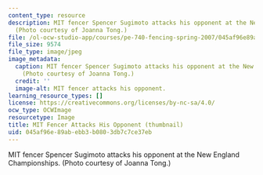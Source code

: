 ```yaml
---
content_type: resource
description: MIT fencer Spencer Sugimoto attacks his opponent at the New England Championships.
  (Photo courtesy of Joanna Tong.)
file: /ol-ocw-studio-app/courses/pe-740-fencing-spring-2007/045af96e89abebb3b0803db7c7ce37eb_pe-740s07-th.jpg
file_size: 9574
file_type: image/jpeg
image_metadata:
  caption: MIT fencer Spencer Sugimoto attacks his opponent at the New England Championships.
    (Photo courtesy of Joanna Tong.)
  credit: ''
  image-alt: MIT fencer attacks his opponent.
learning_resource_types: []
license: https://creativecommons.org/licenses/by-nc-sa/4.0/
ocw_type: OCWImage
resourcetype: Image
title: MIT Fencer Attacks His Opponent (thumbnail)
uid: 045af96e-89ab-ebb3-b080-3db7c7ce37eb
---
```

MIT fencer Spencer Sugimoto attacks his opponent at the New England Championships. (Photo courtesy of Joanna Tong.)